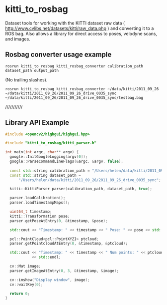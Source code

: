 # kitti_to_rosbag
Dataset tools for working with the KITTI dataset raw data ( http://www.cvlibs.net/datasets/kitti/raw_data.php ) and converting it to a ROS bag. Also allows a library for direct access to poses, velodyne scans, and images. 

## Rosbag converter usage example
```
rosrun kitti_to_rosbag kitti_rosbag_converter calibration_path dataset_path output_path
```
(No trailing slashes).

```
rosrun kitti_to_rosbag kitti_rosbag_converter ~/data/kitti/2011_09_26 ~/data/kitti/2011_09_26/2011_09_26_drive_0035_sync ~/data/kitti/2011_09_26/2011_09_26_drive_0035_sync/testbag.bag
```
///////////

## Library API Example
```C++
#include <opencv2/highgui/highgui.hpp>

#include "kitti_to_rosbag/kitti_parser.h"

int main(int argc, char** argv) {
  google::InitGoogleLogging(argv[0]);
  google::ParseCommandLineFlags(&argc, &argv, false);
  
  const std::string calibration_path = "/Users/helen/data/kitti/2011_09_26";
  const std::string dataset_path =
      "/Users/helen/data/kitti/2011_09_26/2011_09_26_drive_0035_sync";

  kitti::KittiParser parser(calibration_path, dataset_path, true);

  parser.loadCalibration();
  parser.loadTimestampMaps();

  uint64_t timestamp;
  kitti::Transformation pose;
  parser.getPoseAtEntry(0, &timestamp, &pose);

  std::cout << "Timestamp: " << timestamp << " Pose: " << pose << std::endl;

  pcl::PointCloud<pcl::PointXYZI> ptcloud;
  parser.getPointcloudAtEntry(0, &timestamp, &ptcloud);

  std::cout << "Timestamp: " << timestamp << " Num points: " << ptcloud.size()
            << std::endl;

  cv::Mat image;
  parser.getImageAtEntry(0, 3, &timestamp, &image);

  cv::imshow("Display window", image);
  cv::waitKey(0);

  return 0;
}
  
```
